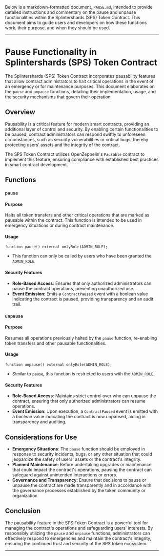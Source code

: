 Below is a markdown-formatted document, `PAUSE.md`, intended to provide detailed instructions and commentary on the pause and unpause functionalities within the Splintershards (SPS) Token Contract. This document aims to guide users and developers on how these functions work, their purpose, and when they should be used.

---

# Pause Functionality in Splintershards (SPS) Token Contract

The Splintershards (SPS) Token Contract incorporates pausability features that allow contract administrators to halt critical operations in the event of an emergency or for maintenance purposes. This document elaborates on the `pause` and `unpause` functions, detailing their implementation, usage, and the security mechanisms that govern their operation.

## Overview

Pausability is a critical feature for modern smart contracts, providing an additional layer of control and security. By enabling certain functionalities to be paused, contract administrators can respond swiftly to unforeseen circumstances, such as security vulnerabilities or critical bugs, thereby protecting users' assets and the integrity of the contract.

The SPS Token Contract utilizes OpenZeppelin's `Pausable` contract to implement this feature, ensuring compliance with established best practices in smart contract development.

## Functions

### `pause`

#### Purpose

Halts all token transfers and other critical operations that are marked as pausable within the contract. This function is intended to be used in emergency situations or during contract maintenance.

#### Usage

```solidity
function pause() external onlyRole(ADMIN_ROLE);
```

- This function can only be called by users who have been granted the `ADMIN_ROLE`.

#### Security Features

- **Role-Based Access**: Ensures that only authorized administrators can pause the contract operations, preventing unauthorized use.
- **Event Emission**: Emits a `ContractPaused` event with a boolean value indicating the contract is paused, providing transparency and an audit trail.

### `unpause`

#### Purpose

Resumes all operations previously halted by the `pause` function, re-enabling token transfers and other pausable functionalities.

#### Usage

```solidity
function unpause() external onlyRole(ADMIN_ROLE);
```

- Similar to `pause`, this function is restricted to users with the `ADMIN_ROLE`.

#### Security Features

- **Role-Based Access**: Maintains strict control over who can unpause the contract, ensuring that only authorized administrators can resume operations.
- **Event Emission**: Upon execution, a `ContractPaused` event is emitted with a boolean value indicating the contract is now unpaused, aiding in transparency and auditing.

## Considerations for Use

- **Emergency Situations**: The `pause` function should be employed in response to security incidents, bugs, or any other situation that could jeopardize the safety of users' assets or the contract's integrity.
- **Planned Maintenance**: Before undertaking upgrades or maintenance that could impact the contract's operations, pausing the contract can safeguard against unintended interactions or errors.
- **Governance and Transparency**: Ensure that decisions to pause or unpause the contract are made transparently and in accordance with the governance processes established by the token community or organization.

## Conclusion

The pausability feature in the SPS Token Contract is a powerful tool for managing the contract's operations and safeguarding users' interests. By responsibly utilizing the `pause` and `unpause` functions, administrators can effectively respond to emergencies and maintain the contract's integrity, ensuring the continued trust and security of the SPS token ecosystem.

---
